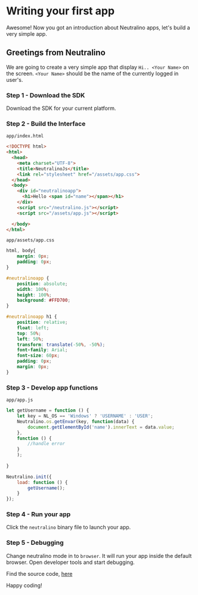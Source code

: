 # Writing your first app

Awesome! Now you got an introduction about Neutralino apps, let's build a very simple app.

## Greetings from Neutralino

We are going to create a very simple app that display `Hi.. <Your Name>` on the screen. `<Your Name>` should be the name of the currently logged in user's.

### Step 1 - Download the SDK

Download the SDK for your current platform.

### Step 2 - Build the Interface

`app/index.html`

```html
<!DOCTYPE html>
<html>
  <head>
    <meta charset="UTF-8">
    <title>NeutralinoJs</title>
    <link rel="stylesheet" href="/assets/app.css">
  </head>
  <body>
    <div id="neutralinoapp">
      <h1>Hello <span id="name"></span></h1>
    </div>
    <script src="/neutralino.js"></script>
    <script src="/assets/app.js"></script>

  </body>
</html>
```

`app/assets/app.css`

```css
html, body{
    margin: 0px;
    padding: 0px;
}

#neutralinoapp {
    position: absolute;
    width: 100%;
    height: 100%;
    background: #FFD700;
}

#neutralinoapp h1 {
    position: relative;
    float: left;
    top: 50%;
    left: 50%;
    transform: translate(-50%, -50%);
    font-family: Arial;
    font-size: 60px;
    padding: 0px;
    margin: 0px;
}
```

### Step 3 - Develop app functions

`app/app.js`

```js
let getUsername = function () {
    let key = NL_OS == 'Windows' ? 'USERNAME' : 'USER';
    Neutralino.os.getEnvar(key, function(data) {
        document.getElementById('name').innerText = data.value;
    },
    function () {
        //handle error
    }
    );
        
}

Neutralino.init({
    load: function () {
        getUsername();
    }
});
```

### Step 4 - Run your app

Click the `neutralino` binary file to launch your app.


### Step 5 - Debugging

Change neutralino mode in to `browser`. It will run your app inside the default browser. Open developer tools and start debugging.

Find the source code, [here](https://github.com/neutralinojs/neutralinojs-samples/tree/master/greetingsapp)

Happy coding!
